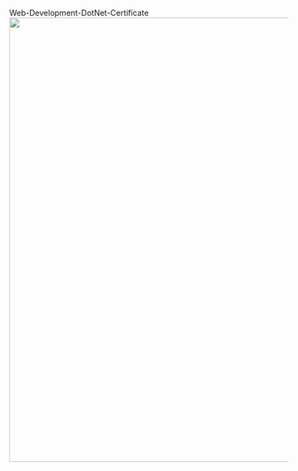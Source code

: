 Web-Development-DotNet-Certificate<br/><img src="Certificate_ASP_DotNet_Web_Development.jpg" width="800" height="800">
